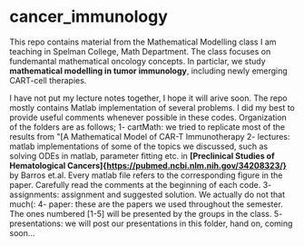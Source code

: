 # cancer_immunology
This repo contains material from the Mathematical Modelling class I am teaching in Spelman College, Math Department.
The class focuses on fundemantal mathematical oncology concepts. In particlar, we study **mathematical modelling in tumor immunology**, 
including newly emerging CART-cell therapies. 

I have not put my lecture notes together, I hope it will arive soon. The repo mostly contains 
Matlab implementation of several problems. I did my best to provide useful comments whenever possible in these codes. 
Organization of the folders are as follows;
1- cartMath: we tried to replicate most of the results from "[A Mathematical Model of CAR-T Immunotherapy
2- lectures: matlab implementations of some of the topics we discussed, such as solving ODEs in matlab, parameter fitting etc.
in **[Preclinical Studies of Hematological Cancers]{https://pubmed.ncbi.nlm.nih.gov/34208323/}** by Barros et.al. Every matlab file refers to the corresponding
figure in the paper. Carefully read the comments at the beginning of each code.
3- assignments: assignment and suggested solution. We actually do not that much(:
4- paper: these are the papers we used throughout the semester. The ones numbered [1-5] will be presented by the groups in the class.
5- presentations: we will post our presentations in this folder, hand on, coming soon...
